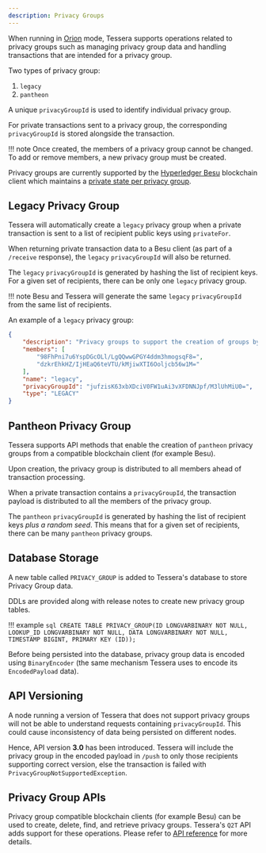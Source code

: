 ```yaml
---
description: Privacy Groups
---
```



When running in [Orion](../HowTo/Configure/Tessera.md#orion-mode) mode, Tessera supports operations related to privacy groups such as managing privacy group data and handling transactions that are intended for a privacy group.

Two types of privacy group:

1. `legacy`
2. `pantheon`

A unique `privacyGroupId` is used to identify individual privacy group.

For private transactions sent to a privacy group, the  corresponding `privacyGroupId` is stored alongside the transaction.

!!! note
    Once created, the members of a privacy group cannot be changed. To add or remove members, a new privacy group must be created.

Privacy groups are currently supported by the [Hyperledger Besu](https://besu.hyperledger.org/en/stable/) blockchain client which maintains a [private state per privacy group](https://besu.hyperledger.org/en/stable/Concepts/Privacy/Privacy-Groups/).

## Legacy Privacy Group

Tessera will automatically create a `legacy` privacy group when a private transaction is sent to a list of recipient public keys using `privateFor`.

When returning private transaction data to a Besu client (as part of a `/receive` response), the `legacy` `privacyGroupId` will also be returned.

The `legacy` `privacyGroupId` is generated by hashing the list of recipient keys. For a given set of recipients, there can be only one `legacy` privacy group.

!!! note
    Besu and Tessera will generate the same `legacy` `privacyGroupId` from the same list of recipients.

An example of a `legacy` privacy group:

```json
{
    "description": "Privacy groups to support the creation of groups by privateFor",
    "members": [
        "98FhPni7u6YspDGcOLl/LgQQwwGPGY4ddm3hmogsqF8=",
        "dzkrEhkHZ/IjHEaQ6teVTU/kMjiwXTI6Ooljcb56w1M="
    ],
    "name": "legacy",
    "privacyGroupId": "jufzisK63xbXDciV0FW1uAi3vXFDNNJpf/M3lUhMiU0=",
    "type": "LEGACY"
}
```

## Pantheon Privacy Group

Tessera supports API methods that enable the creation of `pantheon` privacy groups from a compatible blockchain client (for example Besu).

Upon creation, the privacy group is distributed to all members ahead of transaction processing.

When a private transaction contains a `privacyGroupId`, the transaction payload is distributed to all the members of the privacy group.

The `pantheon` `privacyGroupId` is generated by hashing the list of recipient keys *plus a random seed*. This means that for a given set of recipients, there can be many `pantheon` privacy groups.

## Database Storage

A new table called `PRIVACY_GROUP` is added to Tessera's database to store Privacy Group data.

DDLs are provided along with release notes to create new privacy group tables.

!!! example
    ```sql
    CREATE TABLE PRIVACY_GROUP(ID LONGVARBINARY NOT NULL, LOOKUP_ID LONGVARBINARY NOT NULL, DATA LONGVARBINARY NOT NULL, TIMESTAMP BIGINT, PRIMARY KEY (ID));
    ```

Before being persisted into the database, privacy group data is encoded using `BinaryEncoder` (the same mechanism Tessera uses to encode its `EncodedPayload` data).

## API Versioning

A node running a version of Tessera that does not support privacy groups will not be able to understand requests containing `privacyGroupId`.  This could cause inconsistency of data being persisted on different nodes.

Hence, API version **3.0** has been introduced. Tessera will include the privacy group in the encoded payload in `/push` to only those recipients supporting correct version, else the transaction is failed with `PrivacyGroupNotSupportedException`.

## Privacy Group APIs

Privacy group compatible blockchain clients (for example Besu) can be used to create, delete, find, and retrieve privacy groups. Tessera's `Q2T` API adds support for these operations. Please refer to [API reference](https://consensys.github.io/doc.tessera/) for more details.
